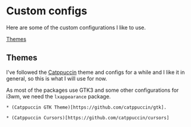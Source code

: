 # Custom configs

Here are some of the custom configurations I like to use.

[Themes](#themes)

## Themes

I've followed the [Catppuccin](https://github.com/catppuccin) theme
and configs for a while and I like it in general, so this is what I
will use for now.

As most of the packages use GTK3 and some other configurations for i3wm,
we need the `lxappearance` package.

    * (Catppuccin GTK Theme)[https://github.com/catppuccin/gtk].

    * (Catppuccin Cursors)[https://github.com/catppuccin/cursors]
